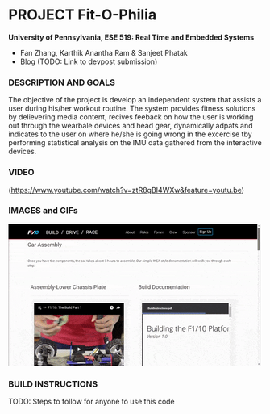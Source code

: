 PROJECT Fit-O-Philia
============

**University of Pennsylvania, ESE 519: Real Time and Embedded Systems**

* Fan Zhang, Karthik Anantha Ram & Sanjeet Phatak
* [Blog](https://devpost.com/software/cloud-based-dumbbell-activity-tracker) (TODO: Link to devpost submission)

### DESCRIPTION AND GOALS
The objective of the project is develop an  independent system that assists a user during his/her workout routine. The system provides fitness solutions by delievering media content, recives feeback on how the user is working out through the wearbale devices and head gear, dynamically adpats and indicates to the user on where he/she is going wrong in the excercise tby performing statistical analysis on the IMU data gathered from the interactive devices.

### VIDEO
(https://www.youtube.com/watch?v=ztR8gBI4WXw&feature=youtu.be)

### IMAGES and GIFs
![](images/animated.gif)

### BUILD INSTRUCTIONS
TODO: Steps to follow for anyone to use this code
